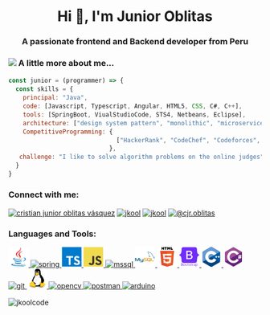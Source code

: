 <h1 align="center">Hi 👋, I'm Junior Oblitas</h1>
<h3 align="center">A passionate frontend and Backend developer from Peru</h3>

### <img src="https://media.giphy.com/media/WUlplcMpOCEmTGBtBW/giphy.gif" width="30"> A little more about me...  

```javascript
const junior = (programmer) => {
  const skills = {
    principal: "Java",
    code: [Javascript, Typescript, Angular, HTML5, CSS, C#, C++],
    tools: [SpringBoot, ViualStudioCode, STS4, Netbeans, Eclipse],
    architecture: ["design system pattern", "monolithic", "microservices"],
    CompetitiveProgramming: {
                              ["HackerRank", "CodeChef", "Codeforces", "CSES Problem set"]
                            },
   challenge: "I like to solve algorithm problems on the online judges"
  }
}
```

<h3 align="left">Connect with me:</h3>
<p align="left">
<a href="https://www.linkedin.com/in/cristian-junior-oblitas-v%C3%A1squez-874486121/" target="blank"><img align="center" src="https://cdn.jsdelivr.net/npm/simple-icons@3.0.1/icons/linkedin.svg" alt="cristian junior oblitas vásquez" height="30" width="40" /></a>
<a href="https://www.hackerrank.com/jkool" target="blank"><img align="center" src="https://cdn.jsdelivr.net/npm/simple-icons@3.0.1/icons/hackerrank.svg" alt="jkool" height="30" width="40" /></a>
<a href="https://www.codechef.com/users/jkool" target="blank"><img align="center" src="https://cdn.jsdelivr.net/npm/simple-icons@3.1.0/icons/codechef.svg" alt="jkool" height="30" width="40" /></a>
<a href="https://instagram.com/cjr.oblitas" target="blank"><img align="center" src="https://cdn.jsdelivr.net/npm/simple-icons@3.0.1/icons/instagram.svg" alt="@cjr.oblitas" height="30" width="40" /></a>
</p>

<h3 align="left">Languages and Tools:</h3>
<p align="left"> </a> <a href="https://www.java.com" target="_blank"> <img src="https://raw.githubusercontent.com/devicons/devicon/master/icons/java/java-original.svg" alt="java" width="40" height="40"/> </a> <a href="https://spring.io/" target="_blank"> <img src="https://www.vectorlogo.zone/logos/springio/springio-icon.svg" alt="spring" width="40" height="40"/> </a> <a href="https://www.typescriptlang.org/" target="_blank"> <img src="https://raw.githubusercontent.com/devicons/devicon/master/icons/typescript/typescript-original.svg" alt="typescript" width="40" height="40"/> </a> <a href="https://developer.mozilla.org/en-US/docs/Web/JavaScript" target="_blank"> <img src="https://raw.githubusercontent.com/devicons/devicon/master/icons/javascript/javascript-original.svg" alt="javascript" width="40" height="40"/> </a> <a href="https://www.microsoft.com/en-us/sql-server" target="_blank"> <img src="https://cdn.worldvectorlogo.com/logos/microsoft-sql-server.svg" alt="mssql" width="40" height="40"/> </a>  <a href="https://www.mysql.com/" target="_blank"> <img src="https://raw.githubusercontent.com/devicons/devicon/master/icons/mysql/mysql-original-wordmark.svg" alt="mysql" width="40" height="40"/> </a> <a href="https://www.w3.org/html/" target="_blank"> <img src="https://raw.githubusercontent.com/devicons/devicon/master/icons/html5/html5-original-wordmark.svg" alt="html5" width="40" height="40"/>  <a href="https://getbootstrap.com" target="_blank"> <img src="https://raw.githubusercontent.com/devicons/devicon/master/icons/bootstrap/bootstrap-plain-wordmark.svg" alt="bootstrap" width="40" height="40"/> </a> <a href="https://www.w3schools.com/cpp/" target="_blank"> <img src="https://raw.githubusercontent.com/devicons/devicon/master/icons/cplusplus/cplusplus-original.svg" alt="cplusplus" width="40" height="40"/> </a> <a href="https://www.w3schools.com/cs/" target="_blank"> <img src="https://raw.githubusercontent.com/devicons/devicon/master/icons/csharp/csharp-original.svg" alt="csharp" width="40" height="40"/> </a> <a href="https://git-scm.com/" target="_blank"> <img src="https://www.vectorlogo.zone/logos/git-scm/git-scm-icon.svg" alt="git" width="40" height="40"/> </a> <a href="https://www.linux.org/" target="_blank"> <img src="https://raw.githubusercontent.com/devicons/devicon/master/icons/linux/linux-original.svg" alt="linux" width="40" height="40"/> </a>  <a href="https://opencv.org/" target="_blank"> <img src="https://www.vectorlogo.zone/logos/opencv/opencv-icon.svg" alt="opencv" width="40" height="40"/> </a> <a href="https://postman.com" target="_blank"> <img src="https://www.vectorlogo.zone/logos/getpostman/getpostman-icon.svg" alt="postman" width="40" height="40"/> </a> <a href="https://www.arduino.cc/" target="_blank"> <img src="https://cdn.worldvectorlogo.com/logos/arduino-1.svg" alt="arduino" width="40" height="40"/> </a> </p>

<p><img align="center" src="https://github-readme-stats.vercel.app/api/top-langs?username=jkoolcode&show_icons=true&locale=en&layout=compact" alt="jkoolcode" /></p>

